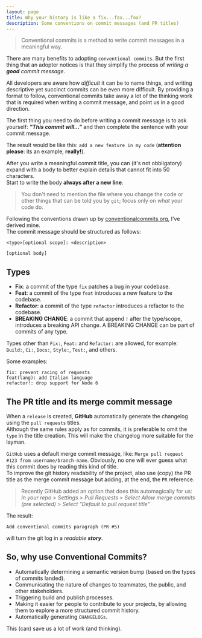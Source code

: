 ```yaml
---
layout: page
title: Why your history is like a fix...fax...fox?
description: Some conventions on commit messages (and PR titles)
---
```


> Conventional commits is a method to write commit messages in a meaningful way.

There are many benefits to adopting `conventional commits`. But the first thing that an adopter notices is that they simplify the process of _writing a **good** commit message_.

All developers are aware how _difficult_ it can be to name things, and writing descriptive yet succinct commits can be even more difficult. By providing a format to follow, conventional commits take away a lot of the thinking work that is required when writing a commit message, and point us in a good direction.

The first thing you need to do before writing a commit message is to ask yourself: **_"This commit will..."_** and then complete the sentence with your commit message.

The result would be like this: `add a new feature in my code` (**attention please**: its an example, **really!**).

After you write a meaningful commit title, you can (it's not obbligatory) expand with a body to better explain details that cannot fit into 50 characters.  
Start to write the body **always after a new line**.

> You don't need to mention the file where you change the code or other things that can be told you by `git`; focus only on _what_ your code do.

Following the conventions drawn up by [conventionalcommits.org](https://www.conventionalcommits.org/), I've derived mine.  
The commit message should be structured as follows:

```
<type>[optional scope]: <description>

[optional body]

```

## Types

- **Fix**: a commit of the type `fix` patches a bug in your codebase.
- **Feat**: a commit of the type `feat` introduces a new feature to the codebase.
- **Refactor**: a commit of the type `refactor` introduces a refactor to the codebase.
- **BREAKING CHANGE**: a commit that append `!` after the type/scope, introduces a breaking API change. A BREAKING CHANGE can be part of commits of any type.

Types other than `Fix:`, `Feat:` and `Refactor:` are allowed, for example: `Build:`, `Ci:`, `Docs:`, `Style:`, `Test:`, and others.

Some examples:

```
fix: prevent racing of requests
feat(lang): add Italian language
refactor!: drop support for Node 6
```

## The PR title and its merge commit message

When a `release` is created, **GitHub** automatically generate the changelog using the `pull requests` titles.  
Although the same rules apply as for commits, it is preferable to omit the `type` in the title creation. This will make the changelog more suitable for the layman.

`GitHub` uses a default merge commit message, like: `Merge pull request #123 from username/branch-name`.
Obviously, no one will ever guess what this commit does by reading this kind of title.  
To improve the git history readability of the project, also use (copy) the PR title as the merge commit message but adding, at the end, the `PR` reference.

> Recently GitHub added an option that does this automagically for us: _In your repo > Settings > Pull Requests > Select Allow merge commits (pre selected) > Select "Default to pull request title"_

The result:

`Add conventional commits paragraph (PR #5)`

will turn the git log in a _readable **story**_.

## So, why use Conventional Commits?

- Automatically determining a semantic version bump (based on the types of commits landed).
- Communicating the nature of changes to teammates, the public, and other stakeholders.
- Triggering build and publish processes.
- Making it easier for people to contribute to your projects, by allowing them to explore a more structured commit history.
- Automatically generating `CHANGELOGs`.

This (can) save us a lot of work (and thinking).

